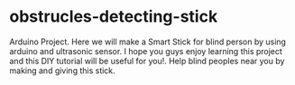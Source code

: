 # obstrucles-detecting-stick
Arduino Project. Here we will make a Smart Stick for blind person by using arduino and ultrasonic sensor. I hope you guys enjoy learning this project and this DIY tutorial will be useful for you!. Help blind peoples near you by making and giving this stick.
